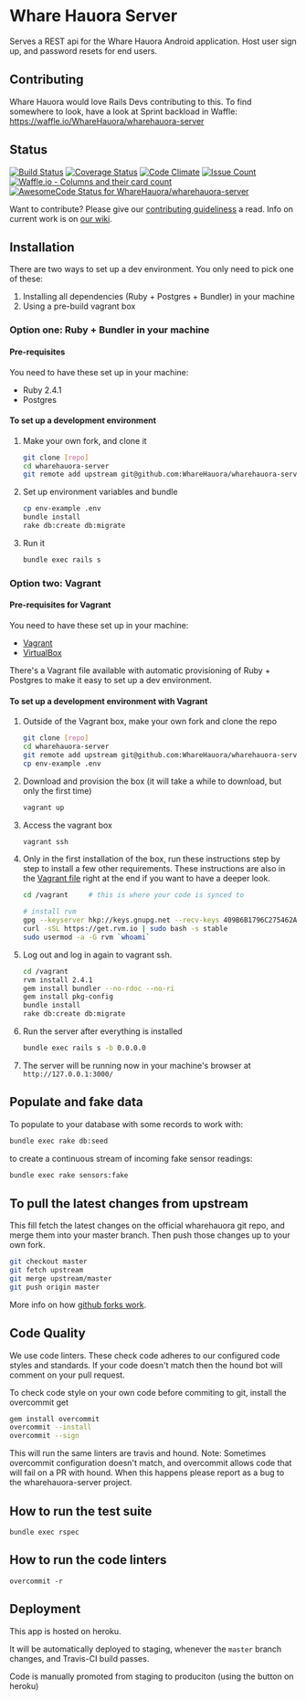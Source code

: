 # Whare Hauora Server

Serves a REST api for the Whare Hauora Android application.
Host user sign up, and password resets for end users.


## Contributing

Whare Hauora would love Rails Devs contributing to this. To find somewhere to look, have a look at Sprint backload in Waffle:
https://waffle.io/WhareHauora/wharehauora-server


## Status

[![Build Status](https://travis-ci.org/WhareHauora/wharehauora-server.svg?branch=master)](https://travis-ci.org/WhareHauora/wharehauora-server)
[![Coverage Status](https://coveralls.io/repos/github/WhareHauora/wharehauora-server/badge.svg?branch=master)](https://coveralls.io/github/WhareHauora/wharehauora-server?branch=master)
[![Code Climate](https://codeclimate.com/github/WhareHauora/wharehauora-server/badges/gpa.svg)](https://codeclimate.com/github/WhareHauora/wharehauora-server)
[![Issue Count](https://codeclimate.com/github/WhareHauora/wharehauora-server/badges/issue_count.svg)](https://codeclimate.com/github/WhareHauora/wharehauora-server)
[![Waffle.io - Columns and their card count](https://badge.waffle.io/WhareHauora/wharehauora-server.svg?columns=all)](https://waffle.io/WhareHauora/wharehauora-server)
[![AwesomeCode Status for WhareHauora/wharehauora-server](https://awesomecode.io/projects/5f56562b-9317-4405-b45d-ec5b7a9b05f5/status)](https://awesomecode.io/projects/57)

Want to contribute? Please give our
[contributing guideliness](docs/CONTRIBUTING.md) a read.
Info on current work is on [our wiki](https://github.com/WhareHauora/wharehauora-server/wiki).

## Installation

There are two ways to set up a dev environment.
You only need to pick one of these:

1. Installing all dependencies (Ruby + Postgres + Bundler) in your machine
1. Using a pre-build vagrant box

### Option one: Ruby + Bundler in your machine

#### Pre-requisites

You need to have these set up in your machine:

* Ruby 2.4.1
* Postgres

#### To set up a development environment

1. Make your own fork, and clone it

    ```bash
    git clone [repo]
    cd wharehauora-server
    git remote add upstream git@github.com:WhareHauora/wharehauora-server.git
    ```

1. Set up environment variables and bundle

    ```bash
    cp env-example .env
    bundle install
    rake db:create db:migrate
    ```

1. Run it

    ```bash
    bundle exec rails s
    ```

### Option two: Vagrant

#### Pre-requisites for Vagrant

You need to have these set up in your machine:

* [Vagrant](https://www.vagrantup.com/)
* [VirtualBox](https://www.virtualbox.org/)

There's a Vagrant file available with automatic provisioning of Ruby + Postgres
to make it easy to set up a dev environment.

#### To set up a development environment with Vagrant

1. Outside of the Vagrant box, make your own fork and clone the repo

    ```bash
    git clone [repo]
    cd wharehauora-server
    git remote add upstream git@github.com:WhareHauora/wharehauora-server.git
    cp env-example .env
    ```

1. Download and provision the box (it will take a while to download,
  but only the first time)

    ```bash
    vagrant up
    ```

1. Access the vagrant box

    ```bash
    vagrant ssh
    ```

1. Only in the first installation of the box, run these instructions
  step by step to install a few other requirements.
  These instructions are also in the [Vagrant file](Vagrantfile) right at the
  end if you want to have a deeper look.

    ```bash
    cd /vagrant     # this is where your code is synced to

    # install rvm
    gpg --keyserver hkp://keys.gnupg.net --recv-keys 409B6B1796C275462A1703113804BB82D39DC0E3
    curl -sSL https://get.rvm.io | sudo bash -s stable
    sudo usermod -a -G rvm `whoami`
    ```

1. Log out and log in again to vagrant ssh.

    ```bash
    cd /vagrant
    rvm install 2.4.1
    gem install bundler --no-rdoc --no-ri
    gem install pkg-config
    bundle install
    rake db:create db:migrate
    ```

1. Run the server after everything is installed

    ```bash
    bundle exec rails s -b 0.0.0.0
    ```

1. The server will be running now in your machine's browser at `http://127.0.0.1:3000/`

## Populate and fake data

To populate to your database with some records to work with:

```bash
bundle exec rake db:seed
```

to create a continuous stream of incoming fake sensor readings:

```bash
bundle exec rake sensors:fake
```

## To pull the latest changes from upstream

This fill fetch the latest changes on the official wharehauora git repo,
and merge them into your master branch.
Then push those changes up to your own fork.

```bash
git checkout master
git fetch upstream
git merge upstream/master
git push origin master
```

More info on how [github forks work](https://help.github.com/articles/fork-a-repo/).

## Code Quality

We use code linters. These check code adheres to our configured code styles
and standards. If your code doesn't match then the hound bot will comment
on your pull request.

To check code style on your own code before commiting to git,
install the overcommit get

```bash
gem install overcommit
overcommit --install
overcommit --sign
```

This will run the same linters are travis and hound. Note: Sometimes overcommit
configuration doesn't match, and overcommit allows code that will fail on a PR
with hound. When this happens please report as a bug to the wharehauora-server
project.

## How to run the test suite

`bundle exec rspec`

## How to run the code linters

`overcommit -r`

## Deployment

This app is hosted on heroku.

It will be automatically deployed to staging, whenever the `master` branch
changes, and Travis-CI build passes.

Code is manually promoted from staging to produciton (using the button on
heroku)
